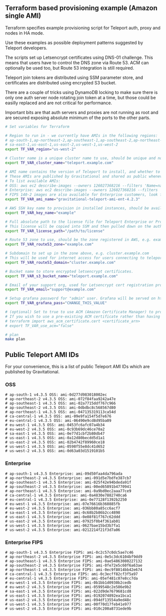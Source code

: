 ## Terraform based provisioning example (Amazon single AMI)

Terraform specifies example provisioning script for Teleport auth, proxy and nodes in HA mode.

Use these examples as possible deployment patterns suggested by Teleport developers.

The scripts set up Letsencrypt certificates using DNS-01 challenge. This means that users have to control the DNS zone
via Route 53. ACM can optionally be used too, but Route 53 integration is still required.

Teleport join tokens are distributed using SSM parameter store, and certificates are distributed using encrypted S3
bucket.

There are a couple of tricks using DynamoDB locking to make sure there is only one auth server node rotating join token
at a time, but those could be easilly replaced and are not critical for performance.

Important bits are that auth servers and proxies are not running as root and are secured exposing absolute minimum of
the ports to the other parts.

```bash
# Set variables for Terraform

# Region to run in - we currently have AMIs in the following regions:
# ap-south-1,ap-northeast-2,ap-southeast-1,ap-southeast-2,ap-northeast-1,ca-central-1,eu-central-1,eu-west-1,eu-west-2
# sa-east-1,us-east-1,us-east-2,us-west-1,us-west-2
export TF_VAR_region="us-west-2"

# Cluster name is a unique cluster name to use, should be unique and not contain spaces or other special characters
export TF_VAR_cluster_name="teleport.example.com"

# AMI name contains the version of Teleport to install, and whether to use OSS or Enterprise version
# These AMIs are published by Gravitational and shared as public whenever a new version of Teleport is released
# To list available AMIs:
# OSS: aws ec2 describe-images --owners 126027368216 --filters 'Name=name,Values=gravitational-teleport-ami-oss*'
# Enterprise: aws ec2 describe-images --owners 126027368216 --filters 'Name=name,Values=gravitational-teleport-ami-ent*'
# FIPS 140-2 images are also available for Enterprise customers, look for '-fips' on the end of the AMI's name
export TF_VAR_ami_name="gravitational-teleport-ami-ent-4.2.3"

# AWS SSH key name to provision in installed instances, should be available in the region
export TF_VAR_key_name="example"

# Full absolute path to the license file for Teleport Enterprise or Pro.
# This license will be copied into SSM and then pulled down on the auth nodes to enable Enterprise/Pro functionality
export TF_VAR_license_path="/path/to/license"

# Route 53 zone to use, should be the zone registered in AWS, e.g. example.com
export TF_VAR_route53_zone="example.com"

# Subdomain to set up in the zone above, e.g. cluster.example.com
# This will be used for internet access for users connecting to teleport proxy
export TF_VAR_route53_domain="cluster.example.com"

# Bucket name to store encrypted letsencrypt certificates.
export TF_VAR_s3_bucket_name="teleport.example.com"

# Email of your support org, used for Letsencrypt cert registration process.
export TF_VAR_email="support@example.com"

# Setup grafana password for "admin" user. Grafana will be served on https://cluster.example.com:8443 after install
export TF_VAR_grafana_pass="CHANGE_THIS_VALUE"

# (optional) Set to true to use ACM (Amazon Certificate Manager) to provision certificates rather than Letsencrypt
# If you wish to use a pre-existing ACM certificate rather than having Terraform generate one for you, you can import it:
# terraform import aws_acm_certificate.cert <certificate_arn>
# export TF_VAR_use_acm="false"

# plan
make plan
```

## Public Teleport AMI IDs

For your convenience, this is a list of public Teleport AMI IDs which are published by Gravitational.

### OSS
```
# ap-south-1 v4.3.5 OSS: ami-0d277d983018002ec
# ap-northeast-2 v4.3.5 OSS: ami-072f84faa9242a47e
# ap-southeast-1 v4.3.5 OSS: ami-02a7715ddf767c966
# ap-southeast-2 v4.3.5 OSS: ami-0dbdbc8c568567d80
# ap-northeast-1 v4.3.5 OSS: ami-047135319113ca54d
# ca-central-1 v4.3.5 OSS: ami-09e9fa154f5d7e676
# eu-central-1 v4.3.5 OSS: ami-06490e9cd8d95ba09
# eu-west-1 v4.3.5 OSS: ami-0453fc6afc07a4b34
# eu-west-2 v4.3.5 OSS: ami-0c93b69dc46ce70a2
# sa-east-1 v4.3.5 OSS: ami-0e77d1cbf2b80db47
# us-east-1 v4.3.5 OSS: ami-0a12d80becdd5d1a1
# us-east-2 v4.3.5 OSS: ami-02b4742f89960ce18
# us-west-1 v4.3.5 OSS: ami-0598f55e8dc41d652
# us-west-2 v4.3.5 OSS: ami-0d63a03d1519101b5
```

### Enterprise
```
# ap-south-1 v4.3.5 Enterprise: ami-09d50faa4da796ada
# ap-northeast-2 v4.3.5 Enterprise: ami-091d5e7bdfe387cb7
# ap-southeast-1 v4.3.5 Enterprise: ami-025f42e94bdeda91f
# ap-southeast-2 v4.3.5 Enterprise: ami-00ed65891b4770941
# ap-northeast-1 v4.3.5 Enterprise: ami-0a9bd0ec2aaa77ce9
# ca-central-1 v4.3.5 Enterprise: ami-0a4830e7882740ca6
# eu-central-1 v4.3.5 Enterprise: ami-0e77128f1392b2250
# eu-west-1 v4.3.5 Enterprise: ami-07e76616b360885fb
# eu-west-2 v4.3.5 Enterprise: ami-036bb80a85cc6acf7
# sa-east-1 v4.3.5 Enterprise: ami-0c68b2b86b2cc4898
# us-east-1 v4.3.5 Enterprise: ami-0e08f81f767c62ddd
# us-east-2 v4.3.5 Enterprise: ami-07925f0b4f361ab01
# us-west-1 v4.3.5 Enterprise: ami-0627bae15bd3b7fa1
# us-west-2 v4.3.5 Enterprise: ami-0212214f21f3d7a06
```

### Enterprise FIPS
```
# ap-south-1 v4.3.5 Enterprise FIPS: ami-0c2c57c0dc5ae7c46
# ap-northeast-2 v4.3.5 Enterprise FIPS: ami-0e5c3dc6104bf9dd9
# ap-southeast-1 v4.3.5 Enterprise FIPS: ami-0ae54863080227132
# ap-southeast-2 v4.3.5 Enterprise FIPS: ami-0fe72e5c60f6a63ae
# ap-northeast-1 v4.3.5 Enterprise FIPS: ami-0ec9f8014bb42e674
# ca-central-1 v4.3.5 Enterprise FIPS: ami-0c3ecff82cf3f5a97
# eu-central-1 v4.3.5 Enterprise FIPS: ami-05ef481c07e8cc7da
# eu-west-1 v4.3.5 Enterprise FIPS: ami-0b1bb1d0930b2cedb
# eu-west-2 v4.3.5 Enterprise FIPS: ami-0599548c2e586e9b2
# sa-east-1 v4.3.5 Enterprise FIPS: ami-022d9de7679681cd8
# us-east-1 v4.3.5 Enterprise FIPS: ami-0192074892ea1bca1
# us-east-2 v4.3.5 Enterprise FIPS: ami-094df13554a9ed48c
# us-west-1 v4.3.5 Enterprise FIPS: ami-00f70d17feb41e977
# us-west-2 v4.3.5 Enterprise FIPS: ami-010c200a8731ede9b
```